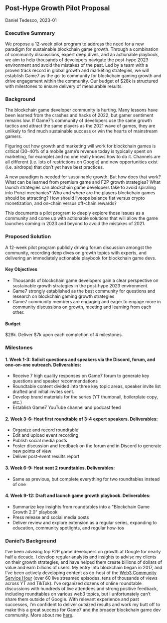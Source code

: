 ## Post-Hype Growth Pilot Proposal

Daniel Tedesco, 2023-01


### Executive Summary

We propose a 12-week pilot program to address the need for a new paradigm for sustainable blockchain game growth. Through a combination of community discussions, expert deep dives, and an actionable playbook, we aim to help thousands of developers navigate the post-hype 2023 environment and avoid the mistakes of the past. Led by a team with a proven track record in global growth and marketing strategies, we will establish Game7 as the go-to community for blockchain gaming growth and drive engagement within the community. Our budget of $28k is structured with milestones to ensure delivery of measurable results.


### Background

The blockchain game developer community is hurting. Many lessons have been learned from the crashes and hacks of 2022, but gamer sentiment remains low. If Game7’s community of developers use the same growth tactics and attract the same players as the 2021 wave of games, they are unlikely to find much sustainable success or win the hearts of mainstream gamers.

Figuring out how growth and marketing will work for blockchain games is critical (30–40% of a mobile game’s revenue today is typically spent on marketing, for example) and no one really knows how to do it. Channels are all different (i.e. lots of restrictions on Google) and new opportunities exist (i.e. airdrops) that don’t yet have best practices.

A new paradigm is needed for sustainable growth. But how does that work? What can be learned from premium game and F2P growth strategies? What launch strategies can blockchain game developers take to avoid spiraling into Ponzi mechanics? Who and where are the players blockchain games should be attracting? How should liveops balance fiat versus crypto monetization, and on-chain versus off-chain rewards?

This documents a pilot program to deeply explore those issues as a community and come up with actionable solutions that will allow the game launches coming in 2023 and beyond to avoid the mistakes of 2021.


### Proposed Solution

A 12-week pilot program publicly driving forum discussion amongst the community, recording deep dives on growth topics with experts, and delivering an immediately actionable playbook for blockchain game devs. 


#### Key Objectives



* Thousands of blockchain game developers gain a clear perspective on sustainable growth strategies in the post-hype 2023 environment.
* Game7 strongly established as the best community for questions and research on blockchain gaming growth strategies
* Game7 community members are engaging and eager to engage more in community discussions on growth, meeting and learning from each other.


#### Budget

$28k. Deliver $7k upon each completion of 4 milestones.


### Milestones


#### 1. Week 1-3:  Solicit questions and speakers via the Discord, forum, and one-on-one outreach. Deliverables:  



* Receive 7 high quality responses on Game7 forum to generate key questions and speaker recommendations
* Roundtable content divided into three key topic areas, speaker invite list drafted and initial invites sent.
* Develop brand materials for the series (YT thumbnail, boilerplate copy, etc.)
* Establish Game7 YouTube channel and podcast feed


#### 2. Week 3-6:  Host first roundtable of 3-4 expert speakers. Deliverables:



* Organize and record roundtable
* Edit and upload event recording
* Publish social media posts
* Foster discussion and feedback on the forum and in Discord to generate new points of view
* Deliver post-event results report


#### 3. Week 6-9:  Host next 2 roundtables. Deliverables:



* Same as previous, but complete everything for two roundtables instead of one


#### 4. Week 9-12:  Draft and launch game growth playbook. Deliverables:



* Summarize key insights from roundtables into a "Blockchain Game Growth 2.0" playbook
* Press release and social media posts
* Deliver review and explore extension as a regular series, expanding to education, community spotlights, and regular how-tos


### Daniel’s Background

I’ve been advising top F2P game developers on growth at Google for nearly half a decade. I develop regular analysis and insights to advise my clients on their growth strategies, and have helped them create billions of dollars of value and earn billions of users. My entry into blockchain began in 2017, and I’ve been actively developing content as co-host of the [Web3 Community Service Hour](https://docs.google.com/document/d/1ta_6tSCGfC31iIfhz4bfC_oBKyNZGEdDsZkD-BRXY_Y/edit#) (over 60 live streamed episodes, tens of thousands of views across YT and TikTok). I’ve organized dozens of online roundtable discussions with hundreds of live attendees and strong positive feedback, including roundtables on various web3 topics, but I unfortunately can’t share them outside of Google. With relevant experience and past successes, I'm confident to deliver outsized results and work my butt off to make this a great success for Game7 and the broader blockchain game dev community. More about me [here](https://docs.google.com/document/d/1roDAln8NoTdiisS2fndXgqTF9PFxli1moOO-Cj-4YPM/edit#heading=h.4h4b7rc28rjb).
